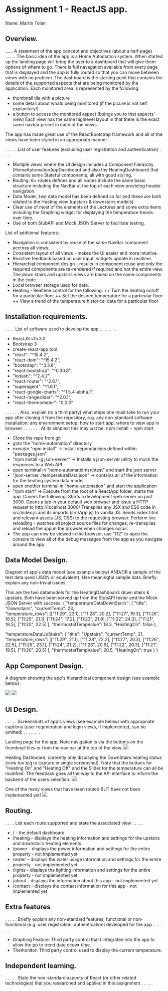 # Assignment 1 - ReactJS app.

Name: Martin Tolan

## Overview.
...... A statement of the app concept and objectives (about a half-page) ........
The basic idea of the app is a Home Automation system. When started up the landing page will bring the user to a dashboard that will give them options of where to go. There is full navagation available from every page that is displayed and the app is fully routed so that you can move between views with no problem. 
The dashboard is the starting point that contains the details of the supported aspects that are being monitored by the application. Each monitored area is represented by the following:
- thumbnail tile with a picture
- some detail about whats being monitored (if the picure is not self explanitory!)
- a button to access the monitored aspect (beings you to that aspects' view)
Each view has the same highlevel layout in that there is the exact same navbar prsent in each of the views. 

The app has made great use of the ReactBootstrap framework and all of the views have been styled in an appropriate manner. 


 . . . . . List of user features (excluding user registration and authentication) . . . . 

 + Multiple views where the UI design includes a Component hierarchy (HomeAutomationAppDashboard and also the HeatingDashboard) that contains some Stateful components, all with good styling.
 + Routing: 6+ routes defines and all routes include the same basic structure including the NavBar at the top of each view providing header navigation.
 + Data Model, two data model has been defined so far and these are both related to the Heating view (upstairs & downstairs models). 
 + Clear use of most of the elements of the Lectures and some extra items including the Graphing widget for displaying the temperature trends over time. 
 + Use of both StubAPI and Mock JSON Server to facilitate testing. 
 
 List of additional features:
 + Navigation is consistent by reuse of the same NavBar component accross all views.
 + Consistent layout of all views - makes the UI easier and more intuitive. 
 + Reactive feedback based on user input, widgets update in realtime.
 + Hierarchial component design - results in component reuse and only the required components are re-rendered if required and not the entire view. The down stairs and upstairs views are based on the same components in the code.
 + Local browser storage used for data.
 + Heating - Realtime control for the following:
 ++ Turn the heating on/off for a particular floor
 ++ Set the desired temperature for a particular floor
 ++ View a trend of the temperature historical data for a particular floor

## Installation requirements.
. . . .  List of software used to develop the app . . . . . . . 
+ ReactJS v15.3.0
+ Bootstrap 3
+ create-react-app tool
+ "react": "^15.4.2",
+ "react-dom": "^15.4.2",
+ "bootstrap": "^3.3.6",
+ "react-bootstrap": "^0.30.8",
+ "lodash": "^2.4.2",
+ "react-router": "^2.6.1",
+ "superagent": "^1.6.1",
+ "react-google-charts": "^1.5.4-alpha.1",
+ "react-rangeslider": "^2.0.1",
+ "react-thermometer": "0.0.3"

. . . . . . Also, explain (to a third party) what steps one must take to run your app after cloning it from the repository, e.g. any non-standard software installation; any environment setup; how to start app; where to view app in browser . . . . . . . At its simplest this may just be: npm install + npm start
+ Clone the repo from git
+ goto the "home-automation" directory 
+ execute "npm install" 		-> Install dependancies defined within "packages.json"
+ "npm install -g json-server"	-> Installs a json-server utility to mock the responses to a Web API. 
+ open terminal in "home-automation\src\test" and start the json server
+ "json-server ./temperatureData.json"	-> contains all of the information for the heating system data model.
+ open onother terminal in "home-automation" and start the application
+ "npm start"					-> Execute from the root of a ReactApp folder, starts the app. Covers the following:
									Starts a development web server on port 3000.
									Opens a tab in your default web browser and issue a HTTP request to http://localhost:3000/
									Transpiles any JSX and ES6 code in src/index.js and its imports (src/App.js) to vanilla JS.
									Sends index.html and relevant assets (JS, CSS) to the requesting browser.
									Perform live reloading - watches all project source files for changes; re-transpiles and reload the app in the browser when changes occur.
+ The app can now be viewed in the browser, use "f12" to open the console to view all of the debug messages from the app as you navigate around the app. 


## Data Model Design.

Diagram of app's data model (see example below) AND/OR a sample of the test data used (JSON or equivalent).
Use meaningful sample data. Briefly explain any non-trivial issues.

This are the two datamodels for the HeatingDashboard: down stairs & upstairs. Both have been served up from the StubAPI tester and the Mock JSON Server with success. 
{
  "temperatureDataDownStairs": 
    {
      "title": "Downstairs",
      "currentTemp": 23,      
      "temperature_rows": [["11:29", 23.1], ["11:28", 20.2], ["11:27", 19.3], ["11:26", 18.5], ["11:25", 21.1], 
                    ["11:24", 17.2], ["11:23", 21.9], ["11:22", 24.3], ["11:21", 18.5], ["11:20", 22.5]
      ],
      "thermostatTempValue": 18.3,
      "HeatingOn": false
    },
  
  "temperatureDataUpStairs": 
    {
      "title": "Upstairs",
      "currentTemp": 21,      
      "temperature_rows": [["11:29", 21.1], ["11:28", 22.2], ["11:27", 20.3], ["11:26", 22.5], ["11:25", 23.1], 
                  ["11:24", 21.2], ["11:23", 20.9], ["11:22", 20.3], ["11:21", 19.5], ["11:20", 20.5]
      ],
      "thermostatTempValue": 20.5,
      "HeatingOn": true
    }
}

## App Component Design.

A diagram showing the app's hierarchical component design (see example below). 

![][image1]
![][image2]

## UI Design.

. . . . . Screenshots of app's views (see example below) with appropriate captions (user regeneration and login views, if implemented, can be omitted) . . . . . . . 

Landing page for the app. Note navigation is via the buttons on the thumbnail tiles or from the nav bar at the top of the view. 
![][image3]

Heating Dashboard, currently only displaying the DownStairs heating status (view too big to capture in single screenshot). Note that the buttons for "Heating On" and "Heating Off" and the Slider for the temperature can all be modified. The feedback goes all the way to the API interface to inform the backend of the users selection. 
![][image4]

One of the many views that have been routed BUT have not been implemented yet! 
![][image5]


## Routing.
. . . . List each route supported and state the associated view . . . . . 

+ / 		- the default dashboard 
+ /heating 	- displays the heating information and settings for the upstairs and downstairs heating elements
+ /power 	- displays the power information and settings for the entire property - not implemented yet
+ /water 	- displays the water usage information and settings for the entire property - not implemented yet
+ /lights 	- displays the lighting information and settings for the entire property - not implemented yet
+ /about 	- displays the information about this app - not implemented yet
+ /contact 	- displays the contact information for this app - not implemented yet


## Extra features

. . . . . Briefly explain any non-standard features, functional or non-functional (e.g. user registration, authentication) developed for the app . . . . . .  
+ Graphing Feature: Third party control that I integrated into the app to allow the pp to trend date ocewr time. 
+ Themonitor: Third party control used to display the current temperature.

## Independent learning.

. . . . . State the non-standard aspects of React (or other related technologies) that you researched and applied in this assignment . . . . .  



[image1]: ./github_assets/HierarchicalComponentDesign-HomeAutomationAppDashboard.jpg
[image2]: ./github_assets/HierarchicalComponentDesign-HeatingDashboard.jpg
[image3]: ./github_assets/ScreenShot1-HomeAutomationAppDashboard.jpg
[image4]: ./github_assets/ScreenShot2-HeatingDashboard.jpg
[image5]: ./github_assets/ScreenShot3-PowerDashboard.jpg